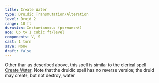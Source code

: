 ```yaml
---
title: Create Water
type: Druidic Transmutation/Alteration
level: Druid 2
range: 10 ft
duration: Instantaneous (permanent)
aoe: Up to 1 cubic ft/level
components: V, S
cast: 1 turn
save: None
draft: false
---
```


Other than as described above, this spell is similar to the clerical spell [Create Water](/srd/spells/cleric/create-water). Note that the druidic spell has no reverse version; the druid may create, but not destroy, water
